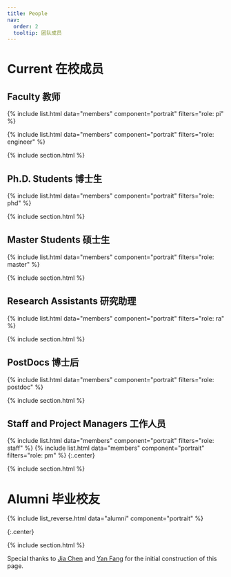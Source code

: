 ```yaml
---
title: People
nav:
  order: 2
  tooltip: 团队成员
---
```


# <i class="fas fa-users"></i>Current 在校成员

## Faculty 教师

{%
  include list.html
  data="members"
  component="portrait"
  filters="role: pi"
%}

{%
  include list.html
  data="members"
  component="portrait"
  filters="role: engineer"
%}

{% include section.html %}

## Ph.D. Students 博士生

{%
  include list.html
  data="members"
  component="portrait"
  filters="role: phd"
%}

{% include section.html %}

## Master Students 硕士生

{%
  include list.html
  data="members"
  component="portrait"
  filters="role: master"
%}

{% include section.html %}

## Research Assistants 研究助理

{%
  include list.html
  data="members"
  component="portrait"
  filters="role: ra"
%}
  
{% include section.html %}

## PostDocs 博士后

{%
  include list.html
  data="members"
  component="portrait"
  filters="role: postdoc"
%}

{% include section.html %}

## Staff and Project Managers 工作人员

{%
  include list.html
  data="members"
  component="portrait"
  filters="role: staff"
%}
{%
  include list.html
  data="members"
  component="portrait"
  filters="role: pm"
%}
{:.center}

{% include section.html %}

# <i class="fas fa-users"></i>Alumni 毕业校友

{%
  include list_reverse.html
  data="alumni"
  component="portrait"
%}
<!-- 
{%
  include list.html
  data="alumni"
  component="portrait"
  filters="role: pi"
%}
{%
  include list.html
  data="alumni"
  component="portrait"
  filters="role: phd"
%}
{%
  include list.html
  data="alumni"
  component="portrait"
  filters="role: master"
%}
{%
  include list.html
  data="alumni"
  component="portrait"
  filters="role: postdoc"
%}
{%
  include list.html
  data="alumni"
  component="portrait"
  filters="role: staff"
%}
-->
{:.center}

{% include section.html %}

Special thanks to [Jia Chen](https://xuanyuan14.github.io) and [Yan Fang](https://suffoquer-fang.github.io) for the initial construction of this page.
